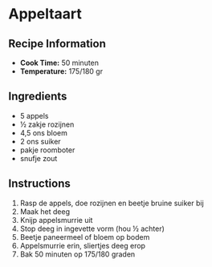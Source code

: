 # Appeltaart

## Recipe Information
- **Cook Time:** 50 minuten
- **Temperature:** 175/180 gr

## Ingredients
- 5 appels
- ½ zakje rozijnen
- 4,5 ons bloem
- 2 ons suiker
- pakje roomboter
- snufje zout

## Instructions
1. Rasp de appels, doe rozijnen en beetje bruine suiker bij
2. Maak het deeg
3. Knijp appelsmurrie uit
4. Stop deeg in ingevette vorm (hou ½ achter)
5. Beetje paneermeel of bloem op bodem
6. Appelsmurrie erin, sliertjes deeg erop
7. Bak 50 minuten op 175/180 graden
